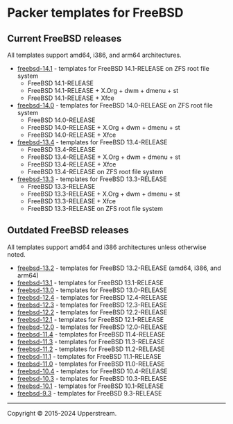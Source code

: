 # Packer templates for FreeBSD

## Current FreeBSD releases

All templates support amd64, i386, and arm64 architectures.

* [freebsd-14.1](freebsd-14.1/README.md) - templates for FreeBSD 14.1-RELEASE
  on ZFS root file system
  * FreeBSD 14.1-RELEASE
  * FreeBSD 14.1-RELEASE + X.Org + dwm + dmenu + st
  * FreeBSD 14.1-RELEASE + Xfce
* [freebsd-14.0](freebsd-14.0/README.md) - templates for FreeBSD 14.0-RELEASE
  on ZFS root file system
  * FreeBSD 14.0-RELEASE
  * FreeBSD 14.0-RELEASE + X.Org + dwm + dmenu + st
  * FreeBSD 14.0-RELEASE + Xfce
* [freebsd-13.4](freebsd-13.4/README.md) - templates for FreeBSD 13.4-RELEASE
  * FreeBSD 13.4-RELEASE
  * FreeBSD 13.4-RELEASE + X.Org + dwm + dmenu + st
  * FreeBSD 13.4-RELEASE + Xfce
  * FreeBSD 13.4-RELEASE on ZFS root file system
* [freebsd-13.3](freebsd-13.3/README.md) - templates for FreeBSD 13.3-RELEASE
  * FreeBSD 13.3-RELEASE
  * FreeBSD 13.3-RELEASE + X.Org + dwm + dmenu + st
  * FreeBSD 13.3-RELEASE + Xfce
  * FreeBSD 13.3-RELEASE on ZFS root file system

## Outdated FreeBSD releases

All templates support amd64 and i386 architectures unless otherwise noted.

* [freebsd-13.2](freebsd-13.2/README.md) - templates for FreeBSD 13.2-RELEASE (amd64, i386, and arm64)
* [freebsd-13.1](freebsd-13.1/README.md) - templates for FreeBSD 13.1-RELEASE
* [freebsd-13.0](freebsd-13.0/README.md) - templates for FreeBSD 13.0-RELEASE
* [freebsd-12.4](freebsd-12.4/README.md) - templates for FreeBSD 12.4-RELEASE
* [freebsd-12.3](freebsd-12.3/README.md) - templates for FreeBSD 12.3-RELEASE
* [freebsd-12.2](freebsd-12.2/README.md) - templates for FreeBSD 12.2-RELEASE
* [freebsd-12.1](freebsd-12.1/README.md) - templates for FreeBSD 12.1-RELEASE
* [freebsd-12.0](freebsd-12.0/README.md) - templates for FreeBSD 12.0-RELEASE
* [freebsd-11.4](freebsd-11.4/README.md) - templates for FreeBSD 11.4-RELEASE
* [freebsd-11.3](freebsd-11.3/README.md) - templates for FreeBSD 11.3-RELEASE
* [freebsd-11.2](freebsd-11.2/README.md) - templates for FreeBSD 11.2-RELEASE
* [freebsd-11.1](freebsd-11.1/README.md) - templates for FreeBSD 11.1-RELEASE
* [freebsd-11.0](freebsd-11.0/README.md) - templates for FreeBSD 11.0-RELEASE
* [freebsd-10.4](freebsd-10.4/README.md) - templates for FreeBSD 10.4-RELEASE
* [freebsd-10.3](freebsd-10.3/README.md) - templates for FreeBSD 10.3-RELEASE
* [freebsd-10.1](freebsd-10.1/README.md) - templates for FreeBSD 10.1-RELEASE
* [freebsd-9.3](freebsd-9.3/README.md) - templates for FreeBSD 9.3-RELEASE

- - -

Copyright &copy; 2015-2024 Upperstream.
